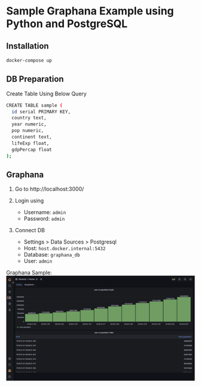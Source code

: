 # Sample Graphana Example using Python and PostgreSQL


## Installation
```bash
docker-compose up 
```

## DB Preparation
Create Table Using Below Query
```bash
CREATE TABLE sample (
  id serial PRIMARY KEY,
  country text,
  year numeric,
  pop numeric,
  continent text,
  lifeExp float,
  gdpPercap float
);
```

## Graphana

1. Go to http://localhost:3000/

2. Login using
    - Username: `admin`
    - Password: `admin`

3. Connect DB
    - Settings >  Data Sources > Postgresql
    - Host: `host.docker.internal:5432`
    - Database: `graphana_db`
    - User: `admin`


Graphana Sample: 
![Graphana Sample Graph](extra/graphana-sample.png)

    
